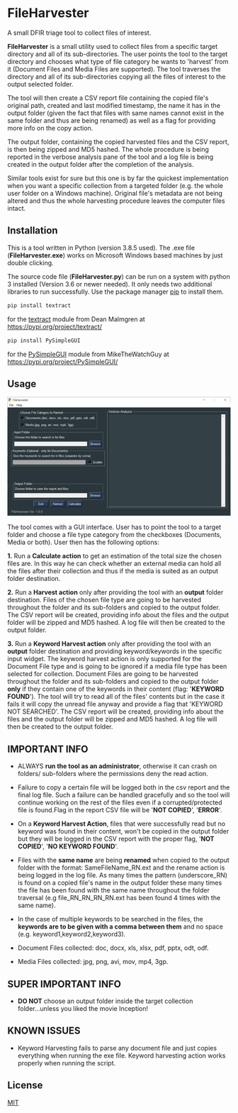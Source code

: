 # FileHarvester
A small DFIR triage tool to collect files of interest.

**FileHarvester** is a small utility used to collect files from a specific target directory and all of its sub-directories. The user points the tool to the target directory and chooses what type of file category he wants to 'harvest' from it (Document Files and Media Files are supported). The tool traverses the directory and all of its sub-directories copying all the files of interest to the output selected folder.

The tool will then create a CSV report file containing the copied file's original path, created and last modified timestamp, the name it has in the output folder (given the fact that files with same names cannot exist in the same folder and thus are being renamed) as well as a flag for providing more info on the copy action. 

The output folder, containing the copied harvested files and the CSV report, is then being zipped and MD5 hashed. The whole procedure is being reported in the verbose analysis pane of the tool and a log file is being created in the output folder after the completion of the analysis. 

Similar tools exist for sure but this one is by far the quickest implementation when you want a specific collection from a targeted folder (e.g. the whole user folder on a Windows machine). Original file's metadata are not being altered and thus the whole harvesting procedure leaves the computer files intact.

## Installation

This is a tool written in Python (version 3.8.5 used). The .exe file (**FileHarvester.exe**) works on Microsoft Windows based machines by just double clicking.

The source code file (**FileHarvester.py**) can be run on a system with python 3 installed (Version 3.6 or newer needed). It only needs two additional libraries to run successfully. Use the package manager [pip](https://pip.pypa.io/en/stable/) to install them.

```bash
pip install textract
```
for the [textract](https://pypi.org/project/textract/) module from Dean Malmgren at https://pypi.org/project/textract/

```bash
pip install PySimpleGUI
```
for the [PySimpleGUI](https://pypi.org/project/PySimpleGUI/) module from  MikeTheWatchGuy at https://pypi.org/project/PySimpleGUI/

## Usage

![GitHub Logo](/MainGUI.PNG)

The tool comes with a GUI interface. User has to point the tool to a target folder and choose a file type category from the checkboxes (Documents, Media or both). User then has the following options:

**1.** Run a **Calculate action** to get an estimation of the total size the chosen files are. In this way he can check whether an external media can hold all the files after their collection and thus if the media is suited as an output folder destination.

**2.** Run a **Harvest action** only after providing the tool with an **output** folder destination. Files of the chosen file type are going to be harvested throughout the folder and its sub-folders and copied to the output folder. The CSV report will be created, providing info about the files and the output folder will be zipped and MD5 hashed. A log file will then be created to the output folder.

**3.** Run a **Keyword Harvest action** only after providing the tool with an **output** folder destination and providing keyword/keywords in the specific input widget. The keyword harvest action is only supported for the Document File type and is going to be ignored if a media file type has been selected for collection. Document Files are going to be harvested throughout the folder and its sub-folders and copied to the output folder **only** if they contain one of the keywords in their content (flag: '**KEYWORD FOUND**'). The tool will try to read all of the files' contents but in the case it fails it will copy the unread file anyway and provide a flag that 'KEYWORD NOT SEARCHED'. The CSV report will be created, providing info about the files and the output folder will be zipped and MD5 hashed. A log file will then be created to the output folder.

## IMPORTANT INFO

- ALWAYS **run the tool as an administrator**, otherwise it can crash on folders/ sub-folders where the permissions deny the read action.

- Failure to copy a certain file will be logged both in the csv report and the final log file. Such a failure can be handled gracefully and so the tool will continue working on the rest of the files even if a corrupted/protected file is found.Flag in the report CSV file will be '**NOT COPIED**', '**ERROR**'.

- On a **Keyword Harvest Action**, files that were successfully read but no keyword was found in their content, won't be copied in the output folder but they will be logged in the CSV report with the proper flag, '**NOT COPIED**', '**NO KEYWORD FOUND**'.

- Files with the **same name** are being **renamed** when copied to the output folder with the format: SameFileName_RN.ext and the rename action is being logged in the log file. As many times the pattern (underscore_RN) is found on a copied file's name in the output folder these many times the file has been found with the same name throughout the folder traversal (e.g file_RN_RN_RN_RN.ext has been found 4 times with the same name).

- In the case of multiple keywords to be searched in the files, the **keywords are to be given with a comma between them** and no space (e.g. keyword1,keyword2,keyword3). 

- Document Files collected: doc, docx, xls, xlsx, pdf, pptx, odt, odf.

- Media Files collected: jpg, png, avi, mov, mp4, 3gp. 

## SUPER IMPORTANT INFO

- **DO NOT** choose an output folder inside the target collection folder...unless you liked the movie Inception!

## KNOWN ISSUES

- Keyword Harvesting fails to parse any document file and just copies everything when running the exe file. Keyword harvesting action works properly when running the script.

## License
[MIT](https://github.com/D-Kats/FileHarvester/blob/main/LICENSE)

